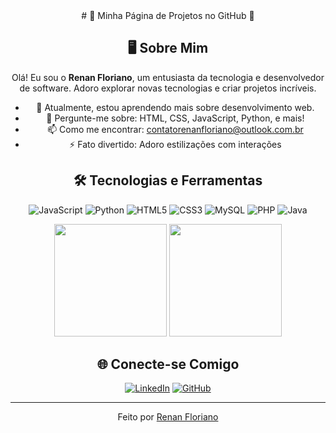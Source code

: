 <div align="center">
# 🌟 Minha Página de Projetos no GitHub 🌟



## 🖥️ Sobre Mim
Olá! Eu sou o **Renan Floriano**, um entusiasta da tecnologia e desenvolvedor de software. Adoro explorar novas tecnologias e criar projetos incríveis.

- 🌱 Atualmente, estou aprendendo mais sobre desenvolvimento web.
- 💬 Pergunte-me sobre: HTML, CSS, JavaScript, Python, e mais!
- 📫 Como me encontrar: [contatorenanfloriano@outlook.com.br](mailto:contatorenanfloriano@outlook.com.br)
- ⚡ Fato divertido: Adoro estilizações com interações 

## 🛠️ Tecnologias e Ferramentas
![JavaScript](https://img.shields.io/badge/-JavaScript-black?style=flat-square&logo=javascript)
![Python](https://img.shields.io/badge/-Python-black?style=flat-square&logo=python)
![HTML5](https://img.shields.io/badge/-HTML5-black?style=flat-square&logo=html5)
![CSS3](https://img.shields.io/badge/-CSS3-black?style=flat-square&logo=css3)
![MySQL](https://img.shields.io/badge/-MySQL-black?style=flat-square&logo=mysql)
![PHP](https://img.shields.io/badge/-PHP-black?style=flat-square&logo=php)
![Java](https://img.shields.io/badge/-Java-black?style=flat-square&logo=java)

<div>
<img height="180em" src="https://github-readme-stats.vercel.app/api?username=Renan-Floriano&show_icons=true&theme=ocean_dark&include_all_commits=true&count_private=true&locale=pt-br&hide=contribs,prs"/>
  <img height="180em" src="https://github-readme-stats.vercel.app/api/top-langs/?username=Renan-Floriano&layout=compact&langs_count=7&theme=ocean_dark&locale=pt-br"/>
</div>

## 🌐 Conecte-se Comigo
[![LinkedIn](https://img.shields.io/badge/-LinkedIn-blue?style=flat-square&logo=linkedin)](https://www.linkedin.com/in/renan-floriano/)
[![GitHub](https://img.shields.io/badge/-GitHub-black?style=flat-square&logo=github)](https://github.com/Renan-Floriano)




---

Feito  por [Renan Floriano](https://github.com/Renan-Floriano)
</div>
<div align="center">

